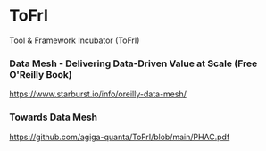 # ToFrI
Tool &amp; Framework Incubator (ToFrI)

### Data Mesh - Delivering Data-Driven Value at Scale (Free O'Reilly Book)

https://www.starburst.io/info/oreilly-data-mesh/

### Towards Data Mesh

https://github.com/agiga-quanta/ToFrI/blob/main/PHAC.pdf
